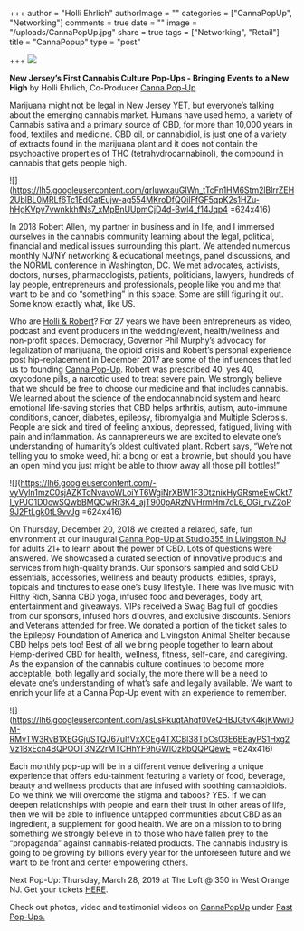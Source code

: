+++
author = "Holli Ehrlich"
authorImage = ""
categories = ["CannaPopUp", "Networking"]
comments = true
date = ""
image = "/uploads/CannaPopUp.jpg"
share = true
tags = ["Networking", "Retail"]
title = "CannaPopup"
type = "post"

+++
![](/uploads/CannapopuplogowithBest.png)

**New Jersey’s First Cannabis Culture Pop-Ups - Bringing Events to a New High** by Holli Ehrlich, Co-Producer [Canna Pop-Up](https://cannapopup.com/)

Marijuana might not be legal in New Jersey YET, but everyone’s talking about the emerging cannabis market. Humans have used hemp, a variety of Cannabis sativa and a primary source of CBD, for more than 10,000 years in food, textiles and medicine. CBD oil, or cannabidiol, is just one of a variety of extracts found in the marijuana plant and it does not contain the psychoactive properties of THC (tetrahydrocannabinol), the compound in cannabis that gets people high.

![](https://lh5.googleusercontent.com/qrIuwxauGIWn_tTcFn1HM6Stm2lBlrrZEH2UblBL0MRLf6Tc1EdCatEujw-ag554MKroDfQQilFfGF5qpK2s1HZu-hHgKVpy7vwnkkhfNs7_xMpBnUUpmCjD4d-Bwl4_f14Jqp4 =624x416)

In 2018 Robert Allen, my partner in business and in life, and I immersed ourselves in the cannabis community learning about the legal, political, financial and medical issues surrounding this plant. We attended numerous monthly NJ/NY networking & educational meetings, panel discussions, and the NORML conference in Washington, DC. We met advocates, activists, doctors, nurses, pharmacologists, patients, politicians, lawyers, hundreds of lay people, entrepreneurs and professionals, people like you and me that want to be and do “something” in this space. Some are still figuring it out. Some know exactly what, like US.

Who are [Holli & Robert](https://cannapopup.com/who-we-are/)? For 27 years we have been entrepreneurs as video, podcast and event producers in the wedding/event, health/wellness and non-profit spaces. Democracy, Governor Phil Murphy’s advocacy for legalization of marijuana, the opioid crisis and Robert’s personal experience post hip-replacement in December 2017 are some of the influences that led us to founding [Canna Pop-Up](https://cannapopup.com/). Robert was prescribed 40, yes 40, oxycodone pills, a narcotic used to treat severe pain. We strongly believe that we should be free to choose our medicine and that includes cannabis. We learned about the science of the endocannabinoid system and heard emotional life-saving stories that CBD helps arthritis, autism, auto-immune conditions, cancer, diabetes, epilepsy, fibromyalgia and Multiple Sclerosis. People are sick and tired of feeling anxious, depressed, fatigued, living with pain and inflammation. As cannapreneurs we are excited to elevate one’s understanding of humanity’s oldest cultivated plant. Robert says, “We’re not telling you to smoke weed, hit a bong or eat a brownie, but should you have an open mind you just might be able to throw away all those pill bottles!”

![](https://lh6.googleusercontent.com/-vyVyln1mzC0sjAZKTdNvavoWLoiYT6WgiNrXBW1F3DtznixHyGRsmeEwOkt7I_yPJO1D0owSQwbBMQCwRr3K4_ajT900pARzNVHrmHm7dL6_OGi_rvZ2oP9J2FtLgk0tL9vvJg =624x416)

On Thursday, December 20, 2018 we created a relaxed, safe, fun environment at our inaugural [Canna Pop-Up at Studio355 in Livingston NJ](https://cannapopup.com/cannabis-culture-cbd-pop-up-livingston-new-jersey/) for adults 21+ to learn about the power of CBD. Lots of questions were answered. We showcased a curated selection of innovative products and services from high-quality brands. Our sponsors sampled and sold CBD essentials, accessories, wellness and beauty products, edibles, sprays, topicals and tinctures to ease one’s busy lifestyle. There was live music with Filthy Rich, Sanna CBD yoga, infused food and beverages, body art, entertainment and giveaways. VIPs received a Swag Bag full of goodies from our sponsors, infused hors d'ouvres, and exclusive discounts. Seniors and Veterans attended for free. We donated a portion of the ticket sales to the Epilepsy Foundation of America and Livingston Animal Shelter because CBD helps pets too! Best of all we bring people together to learn about Hemp-derived CBD for health, wellness, fitness, self-care, and caregiving. As the expansion of the cannabis culture continues to become more acceptable, both legally and socially, the more there will be a need to elevate one’s understanding of what’s safe and legally available. We want to enrich your life at a Canna Pop-Up event with an experience to remember.

![](https://lh6.googleusercontent.com/asLsPkuqtAhqf0VeQHBJGtvK4kjKWwi0M-RMvTW3RvB1XEGGjuSTQJ67uIfVxXCEg4TXCBl38TbCs03E6BEayPS1Hxg2Vz1BxEcn4BQPOOT3N22rMTCHhYF9hGWlOzRbQQPQewE =624x416)

Each monthly pop-up will be in a different venue delivering a unique experience that offers edu-tainment featuring a variety of food, beverage, beauty and wellness products that are infused with soothing cannabidiols. Do we think we will overcome the stigma and taboos? YES. If we can deepen relationships with people and earn their trust in other areas of life, then we will be able to influence untapped communities about CBD as an ingredient, a supplement for good health. We are on a mission to to bring something we strongly believe in to those who have fallen prey to the “propaganda” against cannabis-related products. The cannabis industry is going to be growing by billions every year for the unforeseen future and we want to be front and center empowering others.

Next Pop-Up: Thursday, March 28, 2019 at The Loft @ 350 in West Orange NJ. Get your tickets [HERE](https://cannapopup.com/canna-pop-up-the-loft-350/).

Check out photos, video and testimonial videos on [CannaPopUp](https://cannapopup.com/) under [Past Pop-Ups.](https://cannapopup.com/past-pop-ups/)